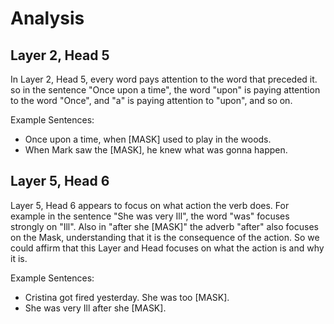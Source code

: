 # Analysis

## Layer 2, Head 5

In Layer 2, Head 5, every word pays attention to the word that preceded it. so in the sentence "Once upon a time", the word "upon" is paying attention to the word "Once", and "a" is paying attention to "upon", and so on.

Example Sentences:
- Once upon a time, when [MASK] used to play in the woods.
- When Mark saw the [MASK], he knew what was gonna happen.

## Layer 5, Head 6

Layer 5, Head 6 appears to focus on what action the verb does. For example in the sentence "She was very Ill", the word "was" focuses strongly on "Ill". Also in "after she [MASK]" the adverb "after" also focuses on the Mask, understanding that it is the consequence of the action.
So we could affirm that this Layer and Head focuses on what the action is and why it is.

Example Sentences:
- Cristina got fired yesterday. She was too [MASK].
- She was very Ill after she [MASK].

